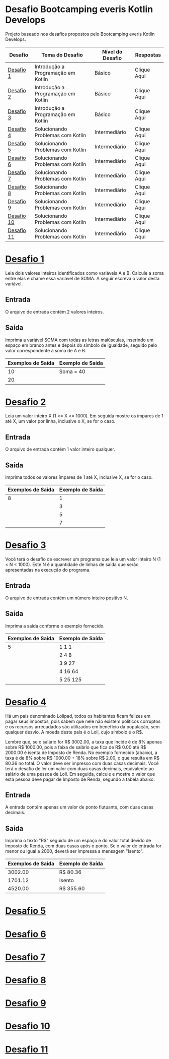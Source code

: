 # Desafio Bootcamping everis Kotlin Develops
Projeto baseado nos desafios propostos pelo Bootcamping everis Kotlin Develops.

|       Desafio                                        |            Tema do Desafio               |  Nível do Desafio |      Respostas      |   
|------------------------------------------------------|------------------------------------------|-------------------|---------------------|
|      <a name="ancora1"></a>[Desafio 1](#ancora1)     |    Introdução a Programação em Kotlin    |      Básico       |     Clique Aqui     |   
|      <a name="ancora2"></a>[Desafio 2](#ancora2)     |    Introdução a Programação em Kotlin    |      Básico       |     Clique Aqui     |   
|      <a name="ancora3"></a>[Desafio 3](#ancora3)     |    Introdução a Programação em Kotlin    |      Básico       |     Clique Aqui     |   
|      <a name="ancora4"></a>[Desafio 4](#ancora4)     |    Solucionando Problemas com Kotlin     |   Intermediário   |     Clique Aqui     |   
|      <a name="ancora5"></a>[Desafio 5](#ancora5)     |    Solucionando Problemas com Kotlin     |   Intermediário   |     Clique Aqui     |   
|      <a name="ancora6"></a>[Desafio 6](#ancora6)     |    Solucionando Problemas com Kotlin     |   Intermediário   |     Clique Aqui     |   
|      <a name="ancora7"></a>[Desafio 7](#ancora7)     |    Solucionando Problemas com Kotlin     |   Intermediário   |     Clique Aqui     |   
|      <a name="ancora8"></a>[Desafio 8](#ancora8)     |    Solucionando Problemas com Kotlin     |   Intermediário   |     Clique Aqui     |   
|      <a name="ancora9"></a>[Desafio 9](#ancora9)     |    Solucionando Problemas com Kotlin     |   Intermediário   |     Clique Aqui     |   
|      <a name="ancora10"></a>[Desafio 10](#ancora10)  |    Solucionando Problemas com Kotlin     |   Intermediário   |     Clique Aqui     |   
|      <a name="ancora11"></a>[Desafio 11](#ancora11)  |    Solucionando Problemas com Kotlin     |   Intermediário   |     Clique Aqui     |   
 
  
# <a id="ancora1"></a>[Desafio 1](#ancora1)
Leia dois valores inteiros identificados como variáveis A e B. Calcule a soma entre elas e chame essa variável de SOMA.
A seguir escreva o valor desta variável.

## Entrada
O arquivo de entrada contém 2 valores inteiros.

## Saída
Imprima a variável SOMA com todas as letras maiúsculas, inserindo um espaço em branco antes e depois do símbolo de igualdade, seguido pelo valor correspondente à soma de A e B.

|  Exemplos de Saída  |  Exemplo de Saída  |    
|---------------------|--------------------|
|        10           |    Soma = 40       |    
|        20           |                    |  

# <a id="ancora2"></a>[Desafio 2](#ancora2)
Leia um valor inteiro X (1 <= X <= 1000). Em seguida mostre os ímpares de 1 até X, um valor por linha, inclusive o X, se for o caso.

## Entrada
O arquivo de entrada contém 1 valor inteiro qualquer.

## Saída
Imprima todos os valores ímpares de 1 até X, inclusive X, se for o caso.

|  Exemplos de Saída  |  Exemplo de Saída  |    
|---------------------|--------------------|
|          8          |         1          |    
|                     |         3          |
|                     |         5          |
|                     |         7          |

# <a id="ancora3"></a>[Desafio 3](#ancora3)
Você terá o desafio de escrever um programa que leia um valor inteiro N (1 < N < 1000). Este N é a quantidade de linhas de saída que serão apresentadas na execução do programa.

## Entrada
O arquivo de entrada contém um número inteiro positivo N.

## Saída
Imprima a saída conforme o exemplo fornecido.

|  Exemplos de Saída  |  Exemplo de Saída  |    
|---------------------|--------------------|
|          5          |       1 1 1        |    
|                     |       2 4 8        |
|                     |       3 9 27       |
|                     |       4 16 64      |
|                     |       5 25 125     |

# <a id="ancora4"></a>[Desafio 4](#ancora4)
Há um país denominado Lolipad, todos os habitantes ficam felizes em pagar seus impostos, pois sabem que nele não existem políticos corruptos e os recursos arrecadados são utilizados em benefício da população, sem qualquer desvio. A moeda deste país é o Loli, cujo símbolo é o R$.

Lembre que, se o salário for R$ 3002.00, a taxa que incide é de 8% apenas sobre R$ 1000.00, pois a faixa de salário que fica de R$ 0.00 até R$ 2000.00 é isenta de Imposto de Renda. No exemplo fornecido (abaixo), a taxa é de 8% sobre R$ 1000.00 + 18% sobre R$ 2.00, o que resulta em R$ 80.36 no total. O valor deve ser impresso com duas casas decimais.
Você terá o desafio de ler um valor com duas casas decimais, equivalente ao salário de uma pessoa de Loli. Em seguida, calcule e mostre o valor que esta pessoa deve pagar de Imposto de Renda, segundo a tabela abaixo.


## Entrada
A entrada contém apenas um valor de ponto flutuante, com duas casas decimais.

## Saída
Imprima o texto "R$" seguido de um espaço e do valor total devido de Imposto de Renda, com duas casas após o ponto. Se o valor de entrada for menor ou igual a 2000, deverá ser impressa a mensagem "Isento".

|  Exemplos de Saída  |  Exemplo de Saída  |    
|---------------------|--------------------|
|      3002.00        |      R$ 80.36      |    
|      1701.12        |       Isento       |
|      4520.00        |      R$ 355.60     |

# <a id="ancora5"></a>[Desafio 5](#ancora5)
# <a id="ancora6"></a>[Desafio 6](#ancora6)
# <a id="ancora7"></a>[Desafio 7](#ancora7)
# <a id="ancora8"></a>[Desafio 8](#ancora8)
# <a id="ancora9"></a>[Desafio 9](#ancora9)
# <a id="ancora10"></a>[Desafio 10](#ancora10)
# <a id="ancora11"></a>[Desafio 11](#ancora11)

